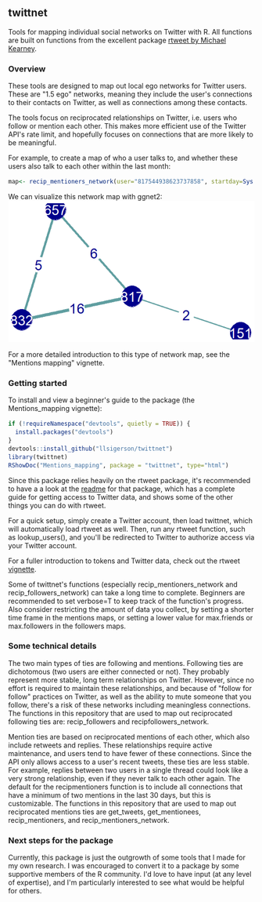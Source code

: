 
<!-- README.md is generated from README.Rmd. Please edit that file -->
twittnet
--------

Tools for mapping individual social networks on Twitter with R. All functions are built on functions from the excellent package [rtweet by Michael Kearney](https://github.com/mkearney/rtweet).

### Overview

These tools are designed to map out local ego networks for Twitter users. These are "1.5 ego" networks, meaning they include the user's connections to their contacts on Twitter, as well as connections among these contacts.

The tools focus on reciprocated relationships on Twitter, i.e. users who follow or mention each other. This makes more efficient use of the Twitter API's rate limit, and hopefully focuses on connections that are more likely to be meaningful.

For example, to create a map of who a user talks to, and whether these users also talk to each other within the last month:

``` r
map<- recip_mentioners_network(user="817544938623737858", startday=Sys.Date()-30)
```

We can visualize this network map with ggnet2: ![](README-plotting-1.png)

For a more detailed introduction to this type of network map, see the "Mentions mapping" vignette.

### Getting started

To install and view a beginner's guide to the package (the Mentions\_mapping vignette):

``` r
if (!requireNamespace("devtools", quietly = TRUE)) {
  install.packages("devtools")
}
devtools::install_github("llsigerson/twittnet")
library(twittnet)
RShowDoc("Mentions_mapping", package = "twittnet", type="html")
```

Since this package relies heavily on the rtweet package, it's recommended to have a a look at the [readme](https://github.com/mkearney/rtweet/blob/master/README.Rmd) for that package, which has a complete guide for getting access to Twitter data, and shows some of the other things you can do with rtweet.

For a quick setup, simply create a Twitter account, then load twittnet, which will automatically load rtweet as well. Then, run any rtweet function, such as lookup\_users(), and you'll be redirected to Twitter to authorize access via your Twitter account.

For a fuller introduction to tokens and Twitter data, check out the rtweet [vignette](https://github.com/mkearney/rtweet/blob/master/vignettes/auth.Rmd).

Some of twittnet's functions (especially recip\_mentioners\_network and recip\_followers\_network) can take a long time to complete. Beginners are recommended to set verbose=T to keep track of the function's progress. Also consider restricting the amount of data you collect, by setting a shorter time frame in the mentions maps, or setting a lower value for max.friends or max.followers in the followers maps.

### Some technical details

The two main types of ties are following and mentions. Following ties are dichotomous (two users are either connected or not). They probably represent more stable, long term relationships on Twitter. However, since no effort is required to maintain these relationships, and because of "follow for follow" practices on Twitter, as well as the ability to mute someone that you follow, there's a risk of these networks including meaningless connections. The functions in this repository that are used to map out reciprocated following ties are: recip\_followers and recipfollowers\_network.

Mention ties are based on reciprocated mentions of each other, which also include retweets and replies. These relationships require active maintenance, and users tend to have fewer of these connections. Since the API only allows access to a user's recent tweets, these ties are less stable. For example, replies between two users in a single thread could look like a very strong relationship, even if they never talk to each other again. The default for the recipmentioners function is to include all connections that have a minimum of two mentions in the last 30 days, but this is customizable. The functions in this repository that are used to map out reciprocated mentions ties are get\_tweets, get\_mentionees, recip\_mentioners, and recip\_mentioners\_network.

### Next steps for the package

Currently, this package is just the outgrowth of some tools that I made for my own research. I was encouraged to convert it to a package by some supportive members of the R community. I'd love to have input (at any level of expertise), and I'm particularly interested to see what would be helpful for others.
